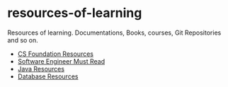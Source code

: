 # resources-of-learning
Resources of learning. Documentations, Books, courses, Git Repositories and so on.

- [CS Foundation Resources]($cs-foundations.md)
- [Software Engineer Must Read]($software-engineer-must-read.md)
- [Java Resources](java-resources.md)
- [Database Resources](database-resources.md)